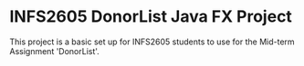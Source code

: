 # INFS2605 DonorList Java FX Project

This project is a basic set up for INFS2605 students to use for the Mid-term Assignment 'DonorList'.
